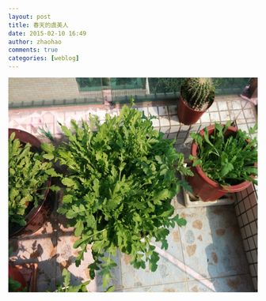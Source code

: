 ```yaml
---
layout: post
title: 春天的虞美人
date: 2015-02-10 16:49
author: zhaohao
comments: true
categories: [weblog]
---
```

<a href="/Media/IMG_20150209_140845PN.jpg"><img class="alignnone size-large wp-image-33" src="/Media/IMG_20150209_140845PN.jpg" alt="IMG_20150209_140845PN" width="580" height="435" /></a>
